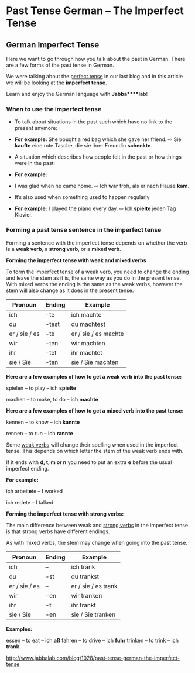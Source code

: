 # Past Tense German – The Imperfect Tense

## German Imperfect Tense

Here we want to go through how you talk about the past in German. There are a few forms of the past tense in German.

We were talking about the [perfect tense](http://www.jabbalab.com/blog/1011/past-tense-german-how-to-talk-about-the-past-in-german) in our last blog and in this article we will be looking at the **imperfect tense**.

Learn and enjoy the German language with **Jabba****lab**!

### When to use the imperfect tense

- To talk about situations in the past such which have no link to the present anymore:

- **For example:**
  She bought a red bag which she gave her friend. ⇨ Sie **kaufte** eine rote Tasche, die sie ihrer Freundin **schenkte**.


- A situation which describes how people felt in the past or how things were in the past:

- **For example:**

- I was glad when he came home. ⇨ Ich **war** froh, als er nach Hause **kam**.


- It’s also used when something used to happen regularly

- **For example:**
  I played the piano every day. ⇨ Ich **spielte** jeden Tag Klavier.

### Forming a past tense sentence in the imperfect tense

Forming a sentence with the imperfect tense depends on whether the verb is a **weak verb**, a **strong verb**, or a **mixed verb**.

**Forming the imperfect tense with weak and mixed verbs**

To form the imperfect tense of a weak verb, you need to change the ending and leave the stem as it is, the same way as you do in the present tense. With mixed verbs the ending is the same as the weak verbs, however the stem will also change as it does in the present tense.

| **Pronoun**   | **Ending** | **Example**          |
| ------------- | ---------- | -------------------- |
| ich           | -te        | ich machte           |
| du            | -test      | du machtest          |
| er / sie / es | -te        | er / sie / es machte |
| wir           | -ten       | wir machten          |
| ihr           | -tet       | ihr machtet          |
| sie / Sie     | -ten       | sie / Sie machten    |

**Here are a few examples of how to get a weak verb into the past tense:**

spielen – to play – ich **spielte**

machen – to make, to do – ich **machte**

**Here are a few examples of how to get a mixed verb into the past tense:**

kennen – to know – ich **kannte**

rennen – to run – ich **rannte**

Some [weak verbs](http://www.jabbalab.com/blog/880/how-german-verbs-work-in-the-present-tense-part-1) will change their spelling when used in the imperfect tense. This depends on which letter the stem of the weak verb ends with.

If it ends with **d, t, m or n** you need to put an extra **e** before the usual imperfect ending.

**For example:**

ich arbeit**e**te – I worked

ich red**e**te – I talked

**Forming the imperfect tense with strong verbs:**

The main difference between weak and [strong verbs](http://www.jabbalab.com/blog/924/how-german-verbs-work-in-the-present-tense-part-2) in the imperfect tense is that strong verbs have different endings.

As with mixed verbs, the stem may change when going into the past tense.

| **Pronoun**   | **Ending** | **Example**         |
| ------------- | ---------- | ------------------- |
| ich           | –          | ich trank           |
| du            | -st        | du trankst          |
| er / sie / es | –          | er / sie / es trank |
| wir           | -en        | wir tranken         |
| ihr           | -t         | ihr trankt          |
| sie / Sie     | -en        | sie / Sie tranken   |

**Examples:**

essen – to eat – ich **aß**
fahren – to drive – ich **fuhr**
trinken – to trink – ich **trank**



http://www.jabbalab.com/blog/1028/past-tense-german-the-imperfect-tense